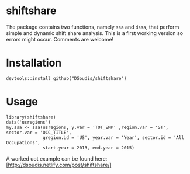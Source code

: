 # shiftshare

The package contains two functions, namely `ssa` and `dssa`, that perform simple and dynamic shift share analysis.
This is a first working version so errors might occur. Comments are welcome!

# Installation

`devtools::install_github("DSoudis/shiftshare")`

# Usage
```
library(shiftshare)
data('usregions')
my.ssa <- ssa(usregions, y.var = 'TOT_EMP' ,region.var = 'ST', sector.var = 'OCC_TITLE',
              gregion.id = 'US', year.var = 'Year', sector.id = 'All Occupations',
              start.year = 2013, end.year = 2015)
```

A worked uot example can be found here: [http://dsoudis.netlify.com/post/shiftshare/] 
